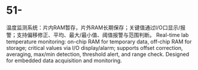 # 51-
温度监测系统：片内RAM暂存，片外RAM长期保存；关键值通过I/O口显示/报警；支持偏移修正、平均、最大/最小值、阈值报警与范围判断。  Real-time lab temperature monitoring: on-chip RAM for temporary data, off-chip RAM for storage; critical values via I/O display/alarm; supports offset correction, averaging, max/min detection, threshold alert, and range check. Designed for embedded data acquisition and monitoring.
